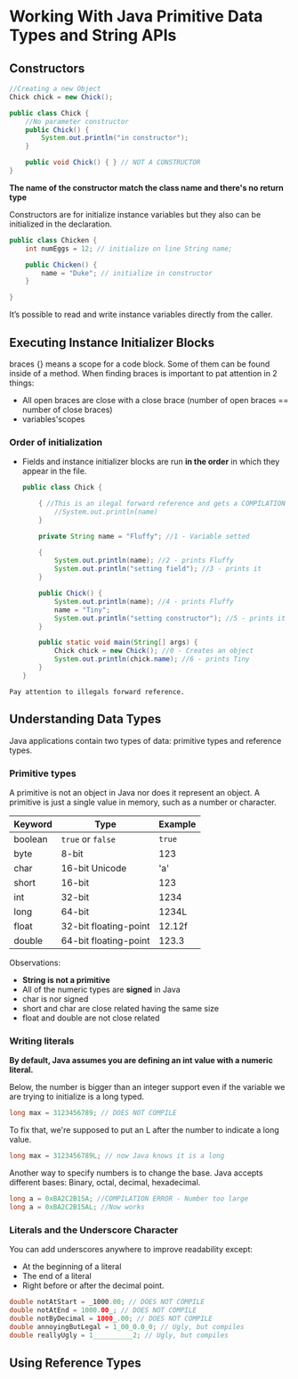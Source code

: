 # Working With Java Primitive Data Types and String APIs

## Constructors
```java
//Creating a new Object
Chick chick = new Chick();

public class Chick {
    //No parameter constructor 
    public Chick() {
        System.out.println("in constructor"); 
    }

    public void Chick() { } // NOT A CONSTRUCTOR
}
```

**The name of the constructor match the class name and there's no return type**

Constructors are for initialize instance variables but they also can be initialized in the declaration.

```java
public class Chicken {
    int numEggs = 12; // initialize on line String name;

    public Chicken() {
        name = "Duke"; // initialize in constructor 
    }

}   
```

It’s possible to read and write instance variables directly from the caller.

## Executing Instance Initializer Blocks
braces {} means a scope for a code block. Some of them can be found inside of a method. When finding braces is important to pat attention in 2 things:

* All open braces are close with a close brace (number of open braces == number of close braces)
* variables'scopes

### Order of initialization

* Fields and instance initializer blocks are run **in the order** in which they appear in the file.
    ```java
    public class Chick {

        { //This is an ilegal forward reference and gets a COMPILATION ERROR
            //System.out.println(name)
        }

        private String name = "Fluffy"; //1 - Variable setted

        {
            System.out.println(name); //2 - prints Fluffy
            System.out.println("setting field"); //3 - prints it
        }

        public Chick() {
            System.out.println(name); //4 - prints Fluffy
            name = "Tiny";
            System.out.println("setting constructor"); //5 - prints it
        }

        public static void main(String[] args) {
            Chick chick = new Chick(); //0 - Creates an object
            System.out.println(chick.name); //6 - prints Tiny
        }
    }

    ```

`Pay attention to illegals forward reference.`

## Understanding Data Types

Java applications contain two types of data: primitive types and reference types.

### Primitive types

A primitive is not an object in Java nor does it represent an object. A primitive is just a single value in memory, such as a number or character.

| Keyword | Type                  | Example |
|---------|-----------------------|---------|
| boolean | `true` or `false`     | `true`  |
| byte    | 8-bit                 | 123     |
| char    | 16-bit Unicode        | 'a'     |
| short   | 16-bit                | 123     |
| int     | 32-bit                | 1234    |
| long    | 64-bit                | 1234L   |
| float   | 32-bit floating-point | 12.12f  |
| double  | 64-bit floating-point | 123.3   |

Observations:

* **String is not a primitive**
* All of the numeric types are **signed** in Java
* char is nor signed
* short and char are close related having the same size
* float and double are not close related

### Writing literals

**By default, Java assumes you are defining an int value with a numeric literal.**

Below, the number is bigger than an integer support even if the variable we are trying to initialize is a long typed. 

```java
long max = 3123456789; // DOES NOT COMPILE
```
To fix that, we're supposed to put an L after the number to indicate a long value.

```java
long max = 3123456789L; // now Java knows it is a long
```

Another way to specify numbers is to change the base. Java accepts different bases: Binary, octal, decimal, hexadecimal.

```java
long a = 0xBA2C2B15A; //COMPILATION ERROR - Number too large 
long a = 0xBA2C2B15AL; //Now works
```

### Literals and the Underscore Character

You can add underscores anywhere to improve readability except:
* At the beginning of a literal
* The end of a literal
* Right before or after the decimal point.

```java
double notAtStart = _1000.00; // DOES NOT COMPILE
double notAtEnd = 1000.00_; // DOES NOT COMPILE
double notByDecimal = 1000_.00; // DOES NOT COMPILE
double annoyingButLegal = 1_00_0.0_0; // Ugly, but compiles
double reallyUgly = 1__________2; // Ugly, but compiles
```

## Using Reference Types
